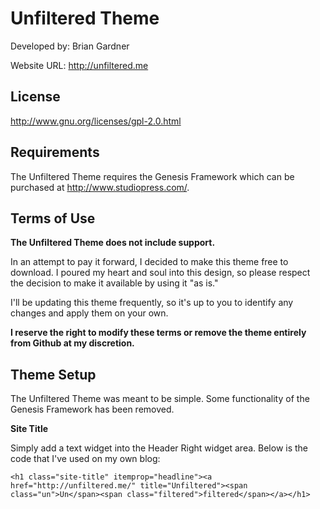 # Unfiltered Theme

Developed by: Brian Gardner

Website URL: http://unfiltered.me

## License

http://www.gnu.org/licenses/gpl-2.0.html

## Requirements

The Unfiltered Theme requires the Genesis Framework which can be purchased at http://www.studiopress.com/.

## Terms of Use

**The Unfiltered Theme does not include support.**

In an attempt to pay it forward, I decided to make this theme free to download. I poured my heart and soul into this design, so please respect the decision to make it available by using it "as is."

I'll be updating this theme frequently, so it's up to you to identify any changes and apply them on your own.

**I reserve the right to modify these terms or remove the theme entirely from Github at my discretion.**

## Theme Setup

The Unfiltered Theme was meant to be simple. Some functionality of the Genesis Framework has been removed.

**Site Title**

Simply add a text widget into the Header Right widget area. Below is the code that I've used on my own blog:

```
<h1 class="site-title" itemprop="headline"><a href="http://unfiltered.me/" title="Unfiltered"><span class="un">Un</span><span class="filtered">filtered</span></a></h1>
```